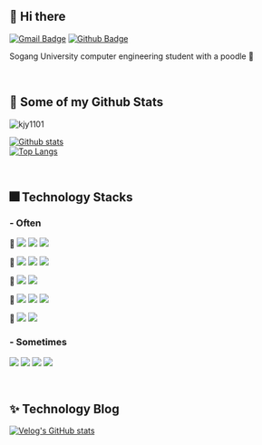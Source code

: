 ## 👋 Hi there
[![Gmail Badge](https://img.shields.io/badge/-kjyeon1101@gmail.com-c14438?style=flat&logo=Gmail&logoColor=white&link=mailto:kjyeon1101@gmail.com)](mailto:kjyeon1101@gmail.com) [![Github Badge](https://img.shields.io/badge/-kjyeon1101-grey?style=flat&logo=github&logoColor=white&link=https://github.com/kjyeon1101/)](https://www.github.com/kjyeon1101/) <p align='left'>Sogang University computer engineering student with a poodle 🐶</p>

<br>

## 🎇 Some of my Github Stats
<p align=left> <img src=https://komarev.com/ghpvc/?username=kjy1101 alt=kjy1101 /> </p>

[![Github stats](https://github-readme-stats.vercel.app/api?username=kjyeon1101&show_icons=true&include_all_commits=true)](https://github.com/kjy1101/github-readme-stats)
<br>
[![Top Langs](https://github-readme-stats.vercel.app/api/top-langs/?username=kjyeon1101&layout=compact&langs_count=10&hide=Perl,Makefile)](https://github.com/kjy1101/github-readme-stats)

<br>

## 🎆 Technology Stacks
### - Often
<p> 📌
<img src="https://img.shields.io/badge/Python-3776AB?style=flat-square&logo=Python&logoColor=white"/>
<img src="https://img.shields.io/badge/Django-092E20?style=flat-square&logo=Django&logoColor=white"/>
<img src="https://img.shields.io/badge/Visual Studio Code-007ACC?style=flat-square&logo=Visual Studio Code&logoColor=white"/>
</p>

<p> 📌
<img src="https://img.shields.io/badge/Java-007396?style=flat&logo=OpenJDK&logoColor=white"/>
<img src="https://img.shields.io/badge/Spring Boot-6DB33F?style=flat-square&logo=Spring Boot&logoColor=white">
<img src="https://img.shields.io/badge/IntelliJ IDEA-000000?style=flat-square&logo=IntelliJ IDEA&logoColor=white">
</p>

<p> 📌
<img src="https://img.shields.io/badge/C-A8B9CC?style=flat-square&logo=C&logoColor=black"/>
<img src="https://img.shields.io/badge/Visual Studio-5C2D91?style=flat-square&logo=Visual Studio&logoColor=white"/>
</p>

<p> 📌
<img src="https://img.shields.io/badge/Linux-FCC624?style=flat-square&logo=Linux&logoColor=black"/>
<img src="https://img.shields.io/badge/Git-F05032?style=flat-square&logo=Git&logoColor=white"/>
<img src="https://img.shields.io/badge/Velog-20C997?style=flat-square&logo=Velog&logoColor=white"/>
</p>

<p> 📌
<img src="https://img.shields.io/badge/MySQL-4479A1?style=flat-square&logo=MySQL&logoColor=white"/>
<img src="https://img.shields.io/badge/PostgreSQL-4169E1?style=flat-square&logo=PostgreSQL&logoColor=white"/>
</p>

### - Sometimes
<p>
<img src="https://img.shields.io/badge/HTML5-E34F26?style=flat-square&logo=HTML5&logoColor=white"/>
<img src="https://img.shields.io/badge/CSS3-1572B6?style=flat-square&logo=CSS3&logoColor=white"/>
<img src="https://img.shields.io/badge/JavaScript-F7DF1E?style=flat-square&logo=JavaScript&logoColor=black"/>
<img src="https://img.shields.io/badge/C++-00599C?style=flat-square&logo=C++&logoColor=white"/>
</p>

<br>

## ✨ Technology Blog
[![Velog's GitHub stats](https://velog-readme-stats.vercel.app/api?name=kjyeon1101)](https://velog.io/@kjyeon1101)

<br>

<!--![Footer](https://capsule-render.vercel.app/api?type=waving&color=auto&height=200&section=footer)-->

